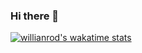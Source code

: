 ### Hi there 👋

[![willianrod's wakatime stats](https://github-readme-stats.vercel.app/api/wakatime?username=YRELIS)](https://github.com/anuraghazra/github-readme-stats)

<!--
**YRELIS/YRELIS** is a ✨ _special_ ✨ repository because its `README.md` (this file) appears on your GitHub profile.

Here are some ideas to get you started:

- 🔭 I’m currently working on ...
- 🌱 I’m currently learning ...
- 👯 I’m looking to collaborate on ...
- 🤔 I’m looking for help with ...
- 💬 Ask me about ...
- 📫 How to reach me: ...
- 😄 Pronouns: ...
- ⚡ Fun fact: ...
-->
